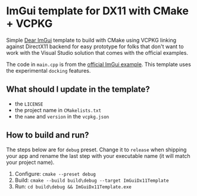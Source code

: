 # ImGui template for DX11 with CMake + VCPKG

Simple [Dear ImGui](https://github.com/ocornut/imgui) template to build with CMake using VCPKG linking against DirectX11 backend for easy prototype for folks that don't want to work with the Visual Studio solution that comes with the official examples.

The code in `main.cpp` is from the [official ImGui example](https://github.com/ocornut/imgui/blob/master/examples/example_win32_directx11/main.cpp).
This template uses the experimental `docking` features.

## What should I update in the template?

- the `LICENSE`
- the project name in `CMakelists.txt`
- the `name` and `version` in the `vcpkg.json`

## How to build and run?

The steps below are for `debug` preset. Change it to `release` when shipping your app and rename the last step with your executable name (it will match your project name).

1) Configure: `cmake --preset debug`
2) Build: `cmake --build build\debug --target ImGuiDx11Template`
3) Run: `cd build\debug && ImGuiDx11Template.exe`
